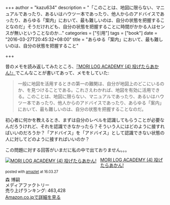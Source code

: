 +++
author = "kazu634"
description = "「このことは、地図に限らない、マニュアルであったり、あるいはハウツー本であったり、他人からのアドバイスであったり、あらゆる「案内」において、最も難しいのは、自分の状態を把握することなのだ」そうだけれども、自分の状態を把握することに時間がかかる人はセンスが無いということなのか…"
categories = ["引用"]
tags = ["book"]
date = "2016-03-27T20:45:32+08:00"
title = "あらゆる「案内」において、最も難しいのは、自分の状態を把握すること"

+++

昔のメモを読み返してみたところ、<a href="https://www.amazon.co.jp/exec/obidos/ASIN/4840117713/simsnes-22/ref=nosim/" name="amazletlink" target="_blank">『MORI LOG ACADEMY (4) 投げたらあかん!』</a>でこんなことが書いてあって、メモをしていた:

> 一般に地図を活用するときの第一の難関は、自分が地図上のどこにいるのか、を見つけることである。これさえわかれば、地図を有効に活用できる。このことは、地図に限らない、マニュアルであったり、あるいはハウツー本であったり、他人からのアドバイスであったり、あらゆる「案内」において、最も難しいのは、自分の状態を把握することなのだ。

初心者に何かを教えるとき、まずは自分のレベルを認識してもらうことが必要なんだろうけれど、それを認識できなかったら？そういう人にはどのように接すればいいのだろうか？「アドバイス」を「アドバイス」として認識できない状態の人に対してどのように接すればいいのか？

この問題に対する回答がいまだに私の中で出ておりません。。。


<div class="amazlet-box" style="margin-bottom:0px;"><div class="amazlet-image" style="float:left;margin:0px 12px 1px 0px;"><a href="https://www.amazon.co.jp/exec/obidos/ASIN/4840117713/simsnes-22/ref=nosim/" name="amazletlink" target="_blank"><img src="https://images-na.ssl-images-amazon.com/images/I/514lRnSc2HL._SL160_.jpg" alt="MORI LOG ACADEMY (4) 投げたらあかん!" style="border: none;" /></a></div><div class="amazlet-info" style="line-height:120%; margin-bottom: 10px"><div class="amazlet-name" style="margin-bottom:10px;line-height:120%"><a href="https://www.amazon.co.jp/exec/obidos/ASIN/4840117713/simsnes-22/ref=nosim/" name="amazletlink" target="_blank">MORI LOG ACADEMY (4) 投げたらあかん!</a><div class="amazlet-powered-date" style="font-size:80%;margin-top:5px;line-height:120%">posted with <a href="http://www.amazlet.com/" title="amazlet" target="_blank">amazlet</a> at 16.03.27</div></div><div class="amazlet-detail">森 博嗣 <br />メディアファクトリー <br />売り上げランキング: 463,428<br /></div><div class="amazlet-sub-info" style="float: left;"><div class="amazlet-link" style="margin-top: 5px"><a href="https://www.amazon.co.jp/exec/obidos/ASIN/4840117713/simsnes-22/ref=nosim/" name="amazletlink" target="_blank">Amazon.co.jpで詳細を見る</a></div></div></div><div class="amazlet-footer" style="clear: left"></div></div>
